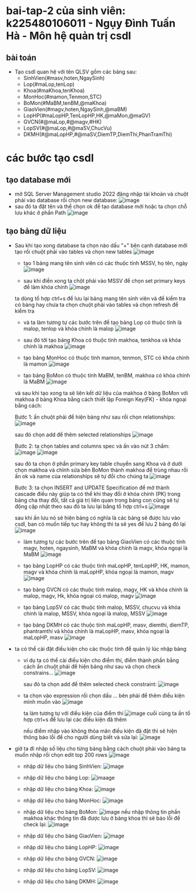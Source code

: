 # bai-tap-2 của sinh viên: k225480106011 - Ngụy Đình Tuấn Hà - Môn hệ quản trị csdl

## bài toán
  - Tạo csdl quan hệ với tên QLSV gồm các bảng sau:
    + SinhVien(#masv,hoten,NgaySinh)
    + Lop(#maLop,tenLop)
    + Khoa(#maKhoa,tenKhoa)
    + MonHoc(#mamon,Tenmon,STC)
    + BoMon(#MaBM,tenBM,@maKhoa)
    + GiaoVien(#magv,hoten,NgaySinh,@maBM)
    + LopHP(#maLopHP,TenLopHP,HK,@maMon,@maGV)
    + GVCN(#@maLop,#@magv,#HK)
    + LopSV(#@maLop,#@maSV,ChucVu)
    + DKMH(#@maLopHP,#@maSV,DiemTP,DiemThi,PhanTramThi)
  # các bước tạo csdl
  ## tạo database mới
  - mở SQL Server Management studio 2022 đăng nhập tài khoản và chuột phải vào database rồi chọn new database:
![image](https://github.com/user-attachments/assets/1b89cd3b-7d91-4adb-85bc-fdd9b1fb1e1c)
  - sau đó ta đặt tên và thể chọn ok để tạo database mới hoặc ta chọn chỗ lưu khác ở phần Path
![image](https://github.com/user-attachments/assets/587527bd-98bd-4ba1-a22e-0b12acf95913)
  ## tạo bảng dữ liệu
  - Sau khi tạo xong database ta chọn nào dấu "+" bên cạnh database mới tạo rồi chuột phải vào tables và chọn new tables
![image](https://github.com/user-attachments/assets/fbfaca8a-fd21-45e1-9025-98445c18608b)
    + tạo 1 bảng mang tên sinh viên có các thuộc tính MSSV, họ tên, ngày
    ![image](https://github.com/user-attachments/assets/ef42ea41-724b-428c-b6b8-dd91a1a562a3)

    + sau khi điền xong ta chột phải vào MSSV để chọn set primary keys để làm khóa chính
    ![image](https://github.com/user-attachments/assets/d19973d4-0e06-4a19-bc5d-010774a99ea6)
    
    ta dùng tổ hợp ctrl+s để lưu lại bảng mang tên sinh viên và để kiểm tra có bảng hay chưa ta chọn chuột phải vào tables và chọn refresh để kiểm tra
    + và ta làm tương tự các bước trên để tạo bảng Lop có thuộc tính là malop, tenlop và khóa chính là malop
    ![image](https://github.com/user-attachments/assets/5af16604-750e-411e-ac4c-7eca4319600d)

    + sau đó tới tạo bảng Khoa có thuộc tính makhoa, tenkhoa và khóa chính là makhoa
    ![image](https://github.com/user-attachments/assets/648dab46-3e19-4842-ae44-e7d6d3bdfb00)


    + tạo bảng MonHoc có thuộc tính mamon, tenmon, STC có khóa chính là mamon
    ![image](https://github.com/user-attachments/assets/e07e9b58-1d20-49e2-bcb2-3894f0ed54da)

    + tạo bảng BoMon có thuộc tính MaBM, tenBM, makhoa có khóa chính là MaBM
    ![image](https://github.com/user-attachments/assets/fb82d174-39a8-4115-a2c6-271dbf1b0684)

    và sau khi tạo xong ta sẽ liên kết dữ liệu của makhoa ở bảng BoMon với makhoa ở bảng Khoa bằng cách thiết lập Foreign Key(FK) - khóa ngoại bằng cách:

      Bước 1: ấn chuột phải để hiện bảng như sau rồi chọn relationships:
      ![image](https://github.com/user-attachments/assets/a4bc1924-ffa8-4864-a772-f91f18fa8985)

      sau đó chọn add để thêm selected relationships
      ![image](https://github.com/user-attachments/assets/ad85ecc0-1545-4e41-8544-b44c3e87e320)

      Bước 2: ta chọn tables and columns spec và ấn vào nút 3 chấm:
      ![image](https://github.com/user-attachments/assets/bbb913eb-9d1f-4ba2-89ac-ac5e28746471)
      ![image](https://github.com/user-attachments/assets/e5d0c7a7-2250-4256-985b-e40f86118634)

      sau đó ta chọn ở phần primary key table chuyển sang Khoa và ở dưới chọn makhoa và chỉnh sửa bên BoMon thành makhoa để trùng nhau rồi ấn ok và name của relationships sẽ tự đổi cho chúng ta
      ![image](https://github.com/user-attachments/assets/f81bb8a7-dac3-4f44-a265-3dcfc52b0b1b)

      Bước 3: ta chọn INSERT and UPDATE Specification để mở thành cascade điều này giúp ta có thể khi thay đổi ở khóa chính (PK) trong bảng cha thay đổi, tất cả giá trị liên quan trong bảng con cũng sẽ tự động cập nhật theo sau đó ta lưu lại bằng tổ hợp ctrl+s 
      ![image](https://github.com/user-attachments/assets/3e0e082f-36fb-4901-a377-0b74bcda6ab2)

      sau khi ấn lưu nó sẽ hiện bảng có nghĩa là các bảng sẽ được lưu vào csdl, ban có muốn tiếp tục hay không thì ta sẽ yes để lưu 2 bảng đó lại
      ![image](https://github.com/user-attachments/assets/a153e298-6cf7-40b9-ae4f-11c4329c0b64)

      + làm tương tự các bước trên để tạo bảng GiaoVien có các thuộc tính magv, hoten, ngaysinh, MaBM và khóa chính là magv, khóa ngoại là MaBM
      ![image](https://github.com/user-attachments/assets/1011b7f8-0085-4598-9d51-d076d33c27da)
    
      + tạo bảng LopHP có các thuộc tính maLopHP, tenLopHP, HK, mamon, magv và khóa chính là maLopHP, khóa ngoại là mamon, magv
      ![image](https://github.com/user-attachments/assets/60db063d-a7b3-4728-b3f7-060bd086c8c5)

      + tạo bảng GVCN có các thuộc tính malop, magv, HK và khóa chính là malop, magv, Hk, khóa ngoại có malop, magv
      ![image](https://github.com/user-attachments/assets/ff90729d-70da-4b99-b773-88c9db67cea5)

      + tạo bảng LopSV có các thuộc tính malop, MSSV, chucvu và khóa chính là malop, MSSV, khóa ngoại là malop, MSSV
      ![image](https://github.com/user-attachments/assets/829513f7-c2c5-4dd3-a5ba-13f68508b19d)

      + tạo bảng DKMH có các thuộc tính maLopHP, masv, diemthi, diemTP, phantramthi và khóa chính là maLopHP, masv,  khóa ngoại là maLopHP, masv
      ![image](https://github.com/user-attachments/assets/6b3f8cfc-db70-4eb0-989b-983d2293a07e)

- ta có thể cài đặt điều kiện cho các thuộc tính để quản lý lúc nhập bảng
  + ví dụ ta có thể cài điều kiện cho điểm thi, điểm thành phần bằng cách ấn chuột phải để hiện bảng như sau và chọn check constrains...
  ![image](https://github.com/user-attachments/assets/5efadd23-da39-41ae-9654-f77c57b5442a)

    sau đó ta chọn add để thêm selected check constraint:
    ![image](https://github.com/user-attachments/assets/c5101d93-65b5-4fdb-b862-7a8798257eb8)

  + ta chọn vào expression rồi chọn dấu ... bên phải để thêm điều kiện mình muốn vào
  ![image](https://github.com/user-attachments/assets/13d19232-41c5-4ba5-bbea-596ba3c51fd7)

    ta làm tương tự với điều kiện của điểm thi
    ![image](https://github.com/user-attachments/assets/3c7ebb6d-e6b3-4f49-be3a-e63d02b7daeb)
    cuối cùng ta ấn tổ hợp ctrl+s để lưu lại các điều kiện đã thêm
    
    nếu điểm nhập vào không thỏa mãn điều kiện đã đặt thì sẽ hiện thông báo lỗi để cho người dùng biết và sửa lại:
    ![image](https://github.com/user-attachments/assets/e73272b8-bfc8-49f3-be81-3f496f5743de)

- giờ ta đi nhập số liệu cho từng bảng bằng cách chuột phải vào bảng ta muốn nhập rồi chọn edit top 200 rows
  ![image](https://github.com/user-attachments/assets/5903cb3b-e44c-4efd-bf02-a74ed2c168c3)

  + nhập dữ liệu cho bảng SinhVien:
  ![image](https://github.com/user-attachments/assets/6667ae05-aaf0-4263-bb05-39cf2407ea99)

  + nhập dữ liệu cho bảng Lop:
  ![imaage](https://github.com/user-attachments/assets/e6a821de-aa4a-4763-a950-47e9a68fff7d)

  + nhập dữ liệu cho bảng Khoa:
  ![image](https://github.com/user-attachments/assets/026ca67f-5443-4132-b246-f45fd0e2b08a)

  + nhập dữ liệu cho bảng MonHoc:
  ![image](https://github.com/user-attachments/assets/076dbb3d-42c6-41c8-b71a-a29dd50ca1d2)

  + nhập dữ liệu cho bảng BoMon:
  ![image](https://github.com/user-attachments/assets/294adbc2-9959-4d9d-bcfa-4537bc8754fa)
  nếu nhập thông tin phần makhoa khác thông tin đã được lưu ở bảng khoa thì sẽ báo lỗi để check lại:
  ![image](https://github.com/user-attachments/assets/45a2e780-34a8-425e-9d20-820badd044ad)

  + nhập dữ liệu cho bảng GiaoVien:
  ![image](https://github.com/user-attachments/assets/c13f2172-f753-4ee9-8afa-91ea9fe603da)

  + nhập dữ liệu cho bảng LopHP:
  ![image](https://github.com/user-attachments/assets/ea80000f-2e47-47df-b410-671815e466b0)

  + nhập dữ liệu cho bảng GVCN:
  ![image](https://github.com/user-attachments/assets/68d43dea-face-4c92-9b90-849519acb87b)

  + nhập dữ liệu cho bảng LopSV:
  ![image](https://github.com/user-attachments/assets/86e0e142-baa3-4063-b370-be1faa59b0fa)

  + nhập dữ liệu cho bảng DKMH:
  ![image](https://github.com/user-attachments/assets/d6ad7a8e-906e-494f-89c6-f10ebd546a8f)






























      


    







